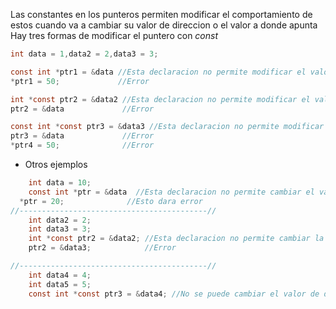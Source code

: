 Las constantes en los punteros permiten modificar el comportamiento de estos cuando va a cambiar su valor de direccion o el valor a donde apunta
Hay tres formas de modificar el puntero con *const* 

```c
int data = 1,data2 = 2,data3 = 3;

const int *ptr1 = &data //Esta declaracion no permite modificar el valor de data atravez del puntero.
*ptr1 = 50;             //Error

int *const ptr2 = &data2 //Esta declaracion no permite modificar el valor del puntero, osea la direccion a la que apunta no puede ser cambiada.  
ptr2 = &data             //Error

const int *const ptr3 = &data3 //Esta declaracion no permite modificar el valor del puntero, ni el valor de la variable a la que apunta.
ptr3 = &data             //Error
*ptr4 = 50;              //Error

```

- Otros ejemplos
```c
	int data = 10;
	const int *ptr = &data  //Esta declaracion no permite cambiar el valor de data atravez del puntero.
  *ptr = 20;              //Esto dara error
//------------------------------------------//
	int data2 = 2;
	int data3 = 3;
	int *const ptr2 = &data2; //Esta declaracion no permite cambiar la direccion del puntero 
	ptr2 = &data3;            //Error

//------------------------------------------//
	int data4 = 4;
	int data5 = 5; 
	const int *const ptr3 = &data4; //No se puede cambiar el valor de data4 atravez del puntero, ni cambiar la direccion al que el puntero apunta.

```